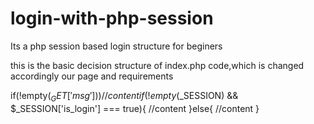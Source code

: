# login-with-php-session
Its a php session based login structure for beginers 



this is the basic decision structure of index.php code,which is changed accordingly our page and requirements

if(!empty($_GET['msg'])){
  //content
}
if(!empty($_SESSION) && $_SESSION['is_login'] === true){
  //content
}else{
  //content
}
